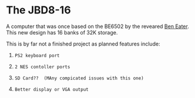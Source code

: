 # The JBD8-16
A computer that was once based on the BE6502 by the reveared [Ben Eater](eater.net).
This new design has 16 banks of 32K storage.

This is by far not a finished project as planned features include:
1.     PS2 keyboard port
2.     2 NES contoller ports
3.     SD Card??  (MAny compicated issues with this one)
4.     Better display or VGA output